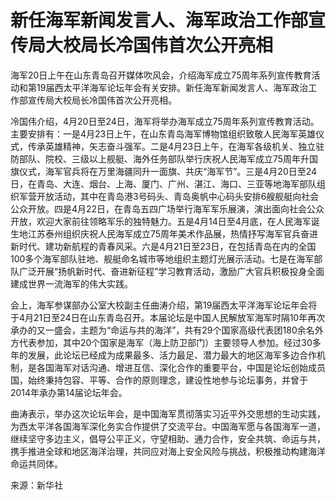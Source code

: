# 新任海军新闻发言人、海军政治工作部宣传局大校局长冷国伟首次公开亮相

海军20日上午在山东青岛召开媒体吹风会，介绍海军成立75周年系列宣传教育活动和第19届西太平洋海军论坛年会有关安排。新任海军新闻发言人、海军政治工作部宣传局大校局长冷国伟首次公开亮相。

冷国伟介绍，4月20日至24日，海军将举办海军成立75周年系列宣传教育活动。主要安排有：一是4月23日上午，在山东青岛海军博物馆组织致敬人民海军英雄仪式，传承英雄精神，矢志奋斗强军。二是4月23日上午，在海军各级机关、独立驻防部队、院校、三级以上舰艇、海外任务部队举行庆祝人民海军成立75周年升国旗仪式，海军官兵将在万里海疆同升一面旗、共庆“海军节”。三是4月20日至24日，在青岛、大连、烟台、上海、厦门、广州、湛江、海口、三亚等地海军部队组织军营开放活动，其中在青岛港3号码头、青岛奥帆中心码头安排6艘舰艇向社会公众开放。四是4月22日，在青岛五四广场举行海军军乐展演，演出面向社会公众开放，欢迎大家前往领略军乐的独特魅力。五是4月14日至4月底，在人民海军诞生地江苏泰州组织庆祝人民海军成立75周年美术作品展，热情抒写海军官兵奋进新时代、建功新航程的青春风采。六是4月21日至23日，在包括青岛在内的全国100多个海军部队驻地、舰艇命名城市等地组织主题灯光展示活动。七是在海军部队广泛开展“扬帆新时代、奋进新征程”学习教育活动，激励广大官兵积极投身全面建成世界一流海军的伟大实践。

会上，海军参谋部办公室大校副主任曲涛介绍，第19届西太平洋海军论坛年会将于4月21日至24日在山东青岛召开。本届论坛是中国人民解放军海军时隔10年再次承办的又一盛会，主题为“命运与共的海洋”，共有29个国家高级代表团180余名外方代表参加，其中20个国家是海军（海上防卫部门）主要领导人参加。经过30多年的发展，此论坛已经成为成果最多、活力最足、潜力最大的地区海军多边合作机制，是各国海军对话沟通、增进互信、深化合作的重要平台，中国是论坛创始成员国，始终秉持包容、平等、合作的原则理念，建设性地参与论坛事务，并曾于2014年承办第14届论坛年会。

曲涛表示，举办这次论坛年会，是中国海军贯彻落实习近平外交思想的生动实践，为西太平洋各国海军深化务实合作提供了交流平台。中国海军愿与各国海军一道，继续坚守多边主义，倡导公平正义，守望相助、通力合作，安全共筑、命运与共，携手推进全球和地区海洋治理，共同应对海上安全风险与挑战，积极推动构建海洋命运共同体。

来源：新华社

